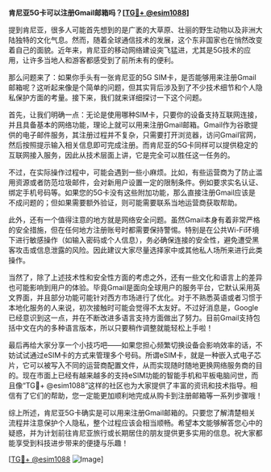 **肯尼亚5G卡可以注册Gmail邮箱吗？[[TG💪+ @esim1088](https://t.me/s/esim1088)]**

提到肯尼亚，很多人可能首先想到的是广袤的大草原、壮丽的野生动物以及非洲大陆独特的文化气息。然而，随着全球通信技术的发展，这个东非国家也在悄然改变着自己的面貌。近年来，肯尼亚的移动网络建设突飞猛进，尤其是5G技术的应用，让许多当地人和游客都感受到了前所未有的便利。

那么问题来了：如果你手头有一张肯尼亚的5G SIM卡，是否能够用来注册Gmail邮箱呢？这听起来像是个简单的问题，但其实背后涉及到了不少技术细节和个人隐私保护方面的考量。接下来，我们就来详细探讨一下这个问题。

首先，让我们明确一点：无论是使用哪种SIM卡，只要你的设备支持互联网连接，并且具备基本的网络功能，理论上就可以用来注册Gmail邮箱。Gmail作为谷歌提供的电子邮件服务，其注册过程并不复杂，只需要打开浏览器，访问Gmail官网，然后按照提示输入相关信息即可完成注册。而肯尼亚的5G卡同样可以提供稳定的互联网接入服务，因此从技术层面上讲，它是完全可以胜任这一任务的。

不过，在实际操作过程中，可能会遇到一些小麻烦。比如，有些运营商为了防止滥用资源或者防范垃圾邮件，会对新用户设置一定的限制条件。例如要求实名认证、绑定手机号码等。如果您的5G卡没有这些附加功能，那么直接注册Gmail应该是不成问题的；但如果需要额外验证，则可能需要联系当地运营商获取帮助。

此外，还有一个值得注意的地方就是网络安全问题。虽然Gmail本身有着非常严格的安全措施，但在任何地方注册账号时都需要保持警惕。特别是在公共Wi-Fi环境下进行敏感操作（如输入密码或个人信息），务必确保连接的安全性，避免遭受黑客攻击或信息泄露的风险。因此建议大家尽量选择家中或其他私人场所来进行此类操作。

当然了，除了上述技术性和安全性方面的考虑之外，还有一些文化和语言上的差异也可能影响到用户的体验。毕竟Gmail是面向全球用户的服务平台，它默认采用英文界面，并且部分功能可能针对西方市场进行了优化。对于不熟悉英语或者习惯于本地化服务的人来说，初次接触时可能会觉得不太友好。不过好消息是，Google已经意识到这一点，并在不断改进多语言支持方面做出了努力。目前Gmail支持包括中文在内的多种语言版本，所以只要稍作调整就能轻松上手啦！

最后再给大家分享一个小技巧吧——如果您担心频繁切换设备会影响效率的话，不妨试试通过eSIM卡的方式来管理多个号码。所谓eSIM卡，就是一种嵌入式电子芯片，它可以被写入不同的运营商配置文件，从而实现随时随地更换网络服务商的目的。现在市面上已经有越来越多的支持eSIM功能的智能手机和平板电脑问世，而且像“TG💪+ @esim1088”这样的社区也为大家提供了丰富的资讯和技术指导。相信有了它们的帮助，您一定能更加顺利地完成从购卡到注册邮箱等一系列步骤哦！

综上所述，肯尼亚5G卡确实是可以用来注册Gmail邮箱的。只要您了解清楚相关流程并注意保护个人隐私，整个过程应该会相当顺畅。希望本文能够解答您心中的疑惑，并为计划前往肯尼亚旅行或长期居住的朋友提供更多实用的信息。祝大家都能享受到科技进步带来的便捷与乐趣！

[[TG💪+ @esim1088](https://t.me/s/esim1088) ![Image](https://i.postimg.cc/4NQfJmqS/Snipaste-2025-05-13-00-14-12.png)]